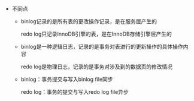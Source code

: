 * 不同点

  * binlog记录的是所有表的更改操作记录，是在服务层产生的

    redo log只记录InnoDB引擎的表，是在InnoDB存储引擎层产生的

  * binlog是一种逻辑日志，记录的是事务对表进行的更新操作的具体操作内容

    redo log是物理日志，记录的是事务对涉及到的数据页的修改情况

  * binlog：事务提交与写入binlog file同步

    redo log：事务的提交与写入redo log file异步